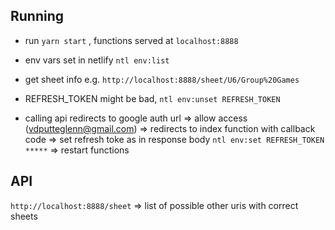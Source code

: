 ## Running

- run `yarn start` , functions served at `localhost:8888`

- env vars set in netlify `ntl env:list`

- get sheet info e.g. `http://localhost:8888/sheet/U6/Group%20Games`

- REFRESH_TOKEN might be bad, `ntl env:unset REFRESH_TOKEN`

- calling api redirects to google auth url => allow access (vdputteglenn@gmail.com)
  => redirects to index function with callback code
  => set refresh toke as in response body `ntl env:set REFRESH_TOKEN *****`
  => restart functions

## API

`http://localhost:8888/sheet` => list of possible other uris with correct sheets

